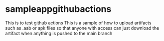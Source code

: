 # sampleappgithubactions
This is to test github actions
This is a sample of how to upload artifacts such as .aab or apk files so that anyone with access can just download the artifact when anything is pushed to the main branch
